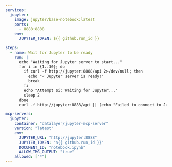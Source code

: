 ```yaml
---
services:
  jupyter:
    image: jupyter/base-notebook:latest
    ports:
      - 8888:8888
    env:
      JUPYTER_TOKEN: ${{ github.run_id }}

steps:
  - name: Wait for Jupyter to be ready
    run: |
      echo "Waiting for Jupyter server to start..."
      for i in {1..30}; do
        if curl -f http://jupyter:8888/api 2>/dev/null; then
          echo "✓ Jupyter server is ready!"
          break
        fi
        echo "Attempt $i: Waiting for Jupyter..."
        sleep 2
      done
      curl -f http://jupyter:8888/api || (echo "Failed to connect to Jupyter" && exit 1)

mcp-servers:
  jupyter:
    container: "datalayer/jupyter-mcp-server"
    version: "latest"
    env:
      JUPYTER_URL: "http://jupyter:8888"
      JUPYTER_TOKEN: "${{ github.run_id }}"
      DOCUMENT_ID: "notebook.ipynb"
      ALLOW_IMG_OUTPUT: "true"
    allowed: ["*"]
---
```


<!--

# Jupyter Notebook MCP Server
# Manipulate Jupyter notebooks and execute code cells

Provides integration with Jupyter servers to run code cells, manage notebooks,
and visualize data using the Jupyter MCP Server.

Documentation: https://pypi.org/project/jupyter-mcp-server/

Available tools:
  - execute_cell: Execute code in a notebook cell
  - get_cell_output: Retrieve output from executed cells
  - create_notebook: Create new Jupyter notebooks
  - list_notebooks: List available notebooks
  - get_notebook_content: Read notebook contents

Configuration:
  The server connects to a Jupyter server instance using the provided URL and token.
  Set DOCUMENT_ID to specify the default notebook to work with.
  Enable ALLOW_IMG_OUTPUT to support image outputs from cells.

Setup:
  1. Start a Jupyter server locally or remotely
  2. Generate a Jupyter token for authentication
  3. Add the following secrets to your GitHub repository:
     - JUPYTER_TOKEN: Your Jupyter server authentication token

  4. Include in Your Workflow:
     imports:
       - shared/mcp/jupyter.md

Connection:
  The server connects to Jupyter via the JUPYTER_URL (default: http://host.docker.internal:8888)
  which allows Docker containers to access services running on the host machine.

Security:
  - Store the JUPYTER_TOKEN as a GitHub secret
  - Ensure your Jupyter server is properly secured
  - Consider network restrictions if running in production

Example Usage:
  Create a Jupyter notebook that analyzes repository data and generates visualizations.
  Execute Python code cells to process data and create charts.

Usage:
  imports:
    - shared/mcp/jupyter.md

-->
